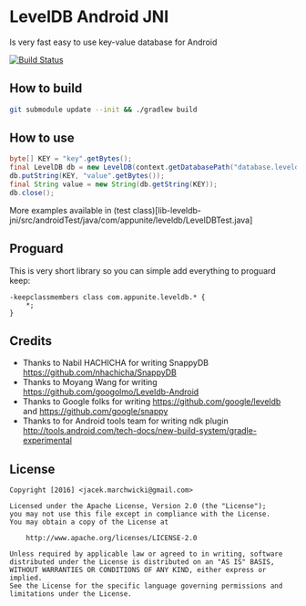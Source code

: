 # LevelDB Android JNI

Is very fast easy to use key-value database for Android 

[![Build Status](https://travis-ci.org/jacek-marchwicki/leveldb-jni.svg?branch=master)](https://travis-ci.org/jacek-marchwicki/leveldb-jni)

## How to build

```bash
git submodule update --init && ./gradlew build
```

## How to use

```java
byte[] KEY = "key".getBytes();
final LevelDB db = new LevelDB(context.getDatabasePath("database.leveldb").getAbsolutePath());
db.putString(KEY, "value".getBytes());
final String value = new String(db.getString(KEY));
db.close();
```

More examples available in (test class)[lib-leveldb-jni/src/androidTest/java/com/appunite/leveldb/LevelDBTest.java]

## Proguard

This is very short library so you can simple add everything to proguard keep:

```proguard
-keepclassmembers class com.appunite.leveldb.* {
    *;
}
```

## Credits

- Thanks to Nabil HACHICHA for writing SnappyDB https://github.com/nhachicha/SnappyDB
- Thanks to Moyang Wang for writing https://github.com/googolmo/Leveldb-Android
- Thanks to Google folks for writing https://github.com/google/leveldb and https://github.com/google/snappy
- Thanks to for Android tools team for writing ndk plugin http://tools.android.com/tech-docs/new-build-system/gradle-experimental

## License

```
Copyright [2016] <jacek.marchwicki@gmail.com>

Licensed under the Apache License, Version 2.0 (the "License");
you may not use this file except in compliance with the License.
You may obtain a copy of the License at

    http://www.apache.org/licenses/LICENSE-2.0

Unless required by applicable law or agreed to in writing, software
distributed under the License is distributed on an "AS IS" BASIS,
WITHOUT WARRANTIES OR CONDITIONS OF ANY KIND, either express or implied.
See the License for the specific language governing permissions and
limitations under the License.
```

